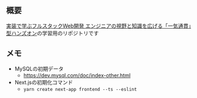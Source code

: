 ## 概要
[実装で学ぶフルスタックWeb開発 エンジニアの視野と知識を広げる「一気通貫」型ハンズオン](https://www.shoeisha.co.jp/book/detail/9784798179834)の学習用のリポジトリです

## メモ
- MySQLの初期データ
    - https://dev.mysql.com/doc/index-other.html
- Next.jsの初期化コマンド
    - `yarn create next-app frontend --ts --eslint`
